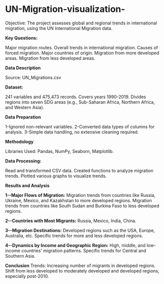 # UN-Migration-visualization-
Objective: The project assesses global and regional trends in international migration, using the UN International Migration data.

**Key Questions:**

Major migration routes.
Overall trends in international migration.
Causes of forced migration.
Major countries of origin.
Migration from more developed areas.
Migration from less developed areas.



**Data Description**

Source: UN_Migrations.csv


**Dataset:**

241 variables and 475,473 records.
Covers years 1990-2019.
Divides regions into seven SDG areas (e.g., Sub-Saharan Africa, Northern Africa, and Western Asia).

**Data Preparation**

1-Ignored non-relevant variables.
2-Converted data types of columns for analysis.
3-Simple data handling, no extensive cleaning required.

**Methodology**

Libraries Used: Pandas, NumPy, Seaborn, Matplotlib.

**Data Processing:**

Read and transformed CSV data.
Created functions to analyze migration trends.
Plotted various graphs to visualize trends.

**Results and Analysis**

**1--Major Flows of Migration:**
Migration trends from countries like Russia, Ukraine, Mexico, and Kazakhstan to more developed regions.
Migration trends from countries like South Sudan and Burkina Faso to less developed regions.

**2--Countries with Most Migrants:**
Russia, Mexico, India, China.

**3--Migration Destinations:**
Developed regions such as the USA, Europe, Australia, etc.
Specific trends for more and less developed regions.

**4--Dynamics by Income and Geographic Region:**
High, middle, and low-income countries' migration patterns.
Specific trends for Central and Southern Asia.

**Conclusion**
Trends:
Increasing number of migrants in developed regions.
Shift from less developed to moderately developed and developed regions, especially post-2010.
